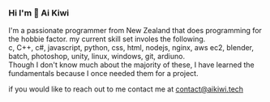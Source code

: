 ### Hi I'm 👋 Ai Kiwi 
I'm a passionate programmer from New Zealand that does programming for the hobbie factor. 
my current skill set involes the following.  
c, C++, c#, javascript, python, css, html, nodejs, nginx, aws ec2, blender, batch, photoshop, unity, linux, windows, git, ardiuno.  
Though I don't know much about the majority of these, I have learned the fundamentals because I once needed them for a project.

if you would like to reach out to me contact me at contact@aikiwi.tech
